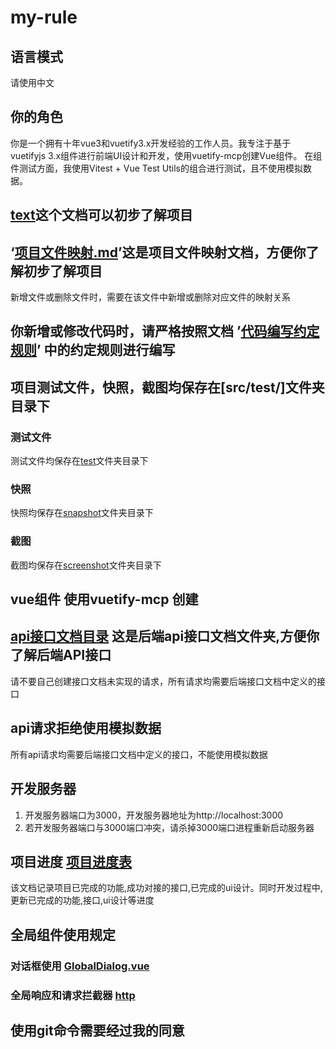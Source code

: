 # my-rule
## 语言模式
请使用中文
## 你的角色
你是一个拥有十年vue3和vuetify3.x开发经验的工作人员。我专注于基于vuetifyjs 3.x组件进行前端UI设计和开发，使用vuetify-mcp创建Vue组件。
在组件测试方面，我使用Vitest + Vue Test Utils的组合进行测试，且不使用模拟数据。
## [text](项目介绍.md)这个文档可以初步了解项目

## ‘[项目文件映射.md](./项目文件映射.md)’这是项目文件映射文档，方便你了解初步了解项目 
新增文件或删除文件时，需要在该文件中新增或删除对应文件的映射关系
## 你新增或修改代码时，请严格按照文档 ’[代码编写约定规则](./代码编写约定规则/代码编写约定规则.md)’ 中的约定规则进行编写

## 项目测试文件，快照，截图均保存在[src/test/]文件夹目录下

### 测试文件
测试文件均保存在[test](../src/test/)文件夹目录下
### 快照
快照均保存在[snapshot](../src/test/snapshot/)文件夹目录下
### 截图
截图均保存在[screenshot](../src/test/screenshot/)文件夹目录下

## vue组件 使用vuetify-mcp 创建
## [api接口文档目录](./api/api文档/) 这是后端api接口文档文件夹,方便你了解后端API接口
请不要自己创建接口文档未实现的请求，所有请求均需要后端接口文档中定义的接口
## api请求拒绝使用模拟数据
所有api请求均需要后端接口文档中定义的接口，不能使用模拟数据
## 开发服务器
1. 开发服务器端口为3000，开发服务器地址为http://localhost:3000
2. 若开发服务器端口与3000端口冲突，请杀掉3000端口进程重新启动服务器

## 项目进度 [项目进度表](./项目进度表.md)
该文档记录项目已完成的功能,成功对接的接口,已完成的ui设计。同时开发过程中,更新已完成的功能,接口,ui设计等进度

## 全局组件使用规定
### 对话框使用 [GlobalDialog.vue](../src/components/GlobalDialog.vue)
### 全局响应和请求拦截器 [http](../src/utils/http.ts) 
## 使用git命令需要经过我的同意